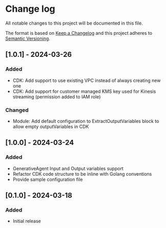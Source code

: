 # Change log

All notable changes to this project will be documented in this file.
 
The format is based on [Keep a Changelog](http://keepachangelog.com/)
and this project adheres to [Semantic Versioning](http://semver.org/).



## [1.0.1] - 2024-03-26
### Added
 - CDK: Add support to use existing VPC instead of always creating new one
 - CDK: Add support for customer managed KMS key used for Kinesis streaming (permission added to IAM role)

### Changed
 - Module: Add default configuration to ExtractOutputVariables block to allow empty outputVariables in CDK


## [1.0.0] - 2024-03-24
### Added
 - GenerativeAgent Input and Output variables support
 - Refactor CDK code structure to be inline with Golang conventions
 - Provide sample configuration file


## [0.1.0] - 2024-03-18
### Added
 - Initial release 
